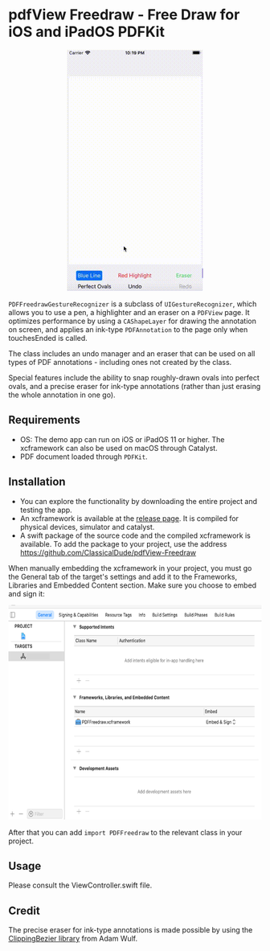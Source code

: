 
# pdfView Freedraw - Free Draw for iOS and iPadOS PDFKit

<p align="center">
  <img width="270" height="480" src="demo/demo.gif">
</p>

<code>PDFFreedrawGestureRecognizer</code> is a subclass of <code>UIGestureRecognizer</code>, which allows you to use a pen, a highlighter and an eraser on a <code>PDFView</code> page. It optimizes performance by using a <code>CAShapeLayer</code> for drawing the annotation on screen, and applies an ink-type <code>PDFAnnotation</code> to the page only when touchesEnded is called.

The class includes an undo manager and an eraser that can be used on all types of PDF annotations - including ones not created by the class.

Special features include the ability to snap roughly-drawn ovals into perfect ovals, and a precise eraser for ink-type annotations (rather than just erasing the whole annotation in one go).

## Requirements
- OS: The demo app can run on iOS or iPadOS 11 or higher. The xcframework can also be used on macOS through Catalyst. 
- PDF document loaded through <code>PDFKit</code>.

## Installation
- You can explore the functionality by downloading the entire project and testing the app.
- An xcframework is available at the [release page](https://github.com/ClassicalDude/pdfView-Freedraw/releases). It is compiled for physical devices, simulator and catalyst.
- A swift package of the source code and the compiled xcframework is available. To add the package to your project, use the address https://github.com/ClassicalDude/pdfView-Freedraw

When manually embedding the xcframework in your project, you must go the General tab of the target's settings and add it to the Frameworks, Libraries and Embedded Content section. Make sure you choose to embed and sign it:
<p align="center">
  <img width="640" height="427" src="demo/embedding.png">
</p>

After that you can add <code>import PDFFreedraw</code> to the relevant class in your project.

## Usage
Please consult the ViewController.swift file.

## Credit
The precise eraser for ink-type annotations is made possible by using the [ClippingBezier library](https://github.com/adamwulf/ClippingBezier) from Adam Wulf.
